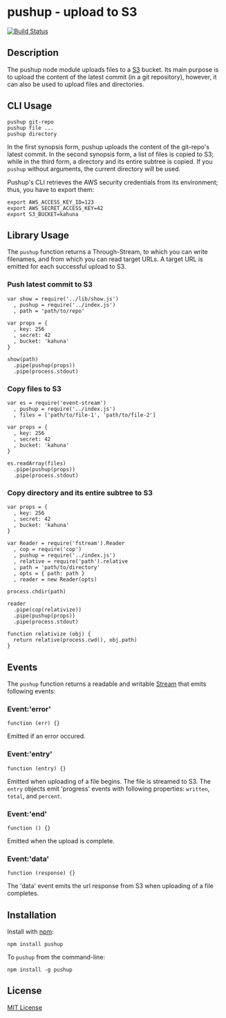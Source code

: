 # pushup - upload to S3

[![Build Status](https://secure.travis-ci.org/michaelnisi/pushup.png)](http://travis-ci.org/michaelnisi/pushup)

## Description

The pushup node module uploads files to a [S3](http://aws.amazon.com/s3/) bucket. Its main purpose is to upload the content of the latest commit (in a git repository), however, it can also be used to upload files and directories.

## CLI Usage

    pushup git-repo
    pushup file ...
    pushup directory

In the first synopsis form, pushup uploads the content of the git-repo's latest commit. In the second synopsis form, a list of files is copied to S3; while in the third form, a directory and its entire subtree is copied. If you `pushup` without arguments, the current directory will be used. 

Pushup's CLI retrieves the AWS security credentials from its environment; thus, you have to export them:

    export AWS_ACCESS_KEY_ID=123
    export AWS_SECRET_ACCESS_KEY=42
    export S3_BUCKET=kahuna

## Library Usage

The `pushup` function returns a Through-Stream, to which you can write filenames, and from which you can read target URLs. A target URL is emitted for each successful upload to S3.

### Push latest commit to S3

    var show = require('../lib/show.js')
      , pushup = require('../index.js')
      , path = 'path/to/repo'

    var props = {
      , key: 256
      , secret: 42
      , bucket: 'kahuna'
    }
    
    show(path)
      .pipe(pushup(props))
      .pipe(process.stdout)

### Copy files to S3

    var es = require('event-stream')
      , pushup = require('../index.js')
      , files = ['path/to/file-1', 'path/to/file-2']

    var props = {
      , key: 256
      , secret: 42
      , bucket: 'kahuna'
    }

    es.readArray(files)
      .pipe(pushup(props))
      .pipe(process.stdout)

### Copy directory and its entire subtree to S3

    var props = {
      , key: 256
      , secret: 42
      , bucket: 'kahuna'
    }

    var Reader = require('fstream').Reader
      , cop = require('cop')
      , pushup = require('../index.js')
      , relative = require('path').relative
      , path = 'path/to/directory'
      , opts = { path: path }
      , reader = new Reader(opts)

    process.chdir(path)

    reader
      .pipe(cop(relativize))
      .pipe(pushup(props))
      .pipe(process.stdout)

    function relativize (obj) {
      return relative(process.cwd(), obj.path)
    }

## Events

The `pushup` function returns a readable and writable [Stream](http://nodejs.org/api/stream.html) that emits following events:

### Event:'error'

    function (err) {}

Emitted if an error occured.

### Event:'entry'

    function (entry) {}

Emitted when uploading of a file begins. The file is streamed to S3. The `entry` objects emit 'progress' events with following properties: `written`, `total`, and `percent`.

### Event:'end'

    function () {}

Emitted when the upload is complete.

### Event:'data'

    function (response) {}

The 'data' event emits the url response from S3 when uploading of a file completes.

## Installation

Install with [npm](http://npmjs.org/):

    npm install pushup

To `pushup` from the command-line:

    npm install -g pushup

## License

[MIT License](https://raw.github.com/michaelnisi/pushup/master/LICENSE)
